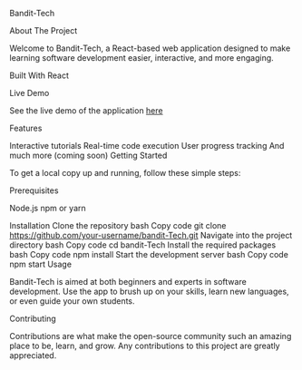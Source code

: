 Bandit-Tech

About The Project

Welcome to Bandit-Tech, a React-based web application designed to make learning software development easier, interactive, and more engaging.


Built With
React

Live Demo

See the live demo of the application [here](https://vintvgx.github.io/bandit-Tech/)

Features

Interactive tutorials
Real-time code execution
User progress tracking
And much more (coming soon)
Getting Started

To get a local copy up and running, follow these simple steps:

Prerequisites

Node.js
npm or yarn


Installation
Clone the repository
bash
Copy code
git clone https://github.com/your-username/bandit-Tech.git
Navigate into the project directory
bash
Copy code
cd bandit-Tech
Install the required packages
bash
Copy code
npm install
Start the development server
bash
Copy code
npm start
Usage

Bandit-Tech is aimed at both beginners and experts in software development. Use the app to brush up on your skills, learn new languages, or even guide your own students.

Contributing

Contributions are what make the open-source community such an amazing place to be, learn, and grow. Any contributions to this project are greatly appreciated.

